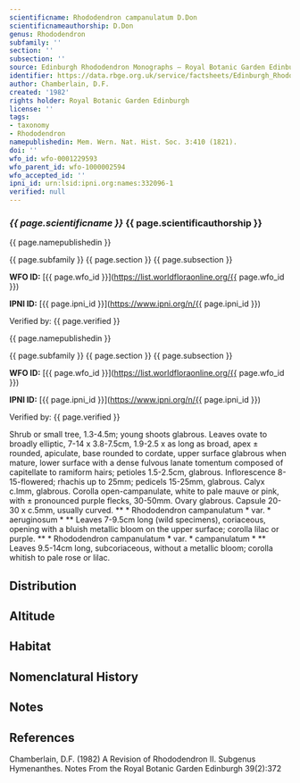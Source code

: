 ```yaml
---
scientificname: Rhododendron campanulatum D.Don
scientificnameauthorship: D.Don
genus: Rhododendron
subfamily: ''
section: ''
subsection: ''
source: Edinburgh Rhododendron Monographs – Royal Botanic Garden Edinburgh
identifier: https://data.rbge.org.uk/service/factsheets/Edinburgh_Rhododendron_Monographs.xhtml
author: Chamberlain, D.F.
created: '1982'
rights holder: Royal Botanic Garden Edinburgh
license: ''
tags:
- taxonomy
- Rhododendron
namepublishedin: Mem. Wern. Nat. Hist. Soc. 3:410 (1821).
doi: ''
wfo_id: wfo-0001229593
wfo_parent_id: wfo-1000002594
wfo_accepted_id: ''
ipni_id: urn:lsid:ipni.org:names:332096-1
verified: null
---
```

### _{{ page.scientificname }}_ {{ page.scientificauthorship }}
 {{ page.namepublishedin }}

{{ page.subfamily }} {{ page.section }} {{ page.subsection }}

**WFO ID:** [{{ page.wfo_id }}](https://list.worldfloraonline.org/{{ page.wfo_id }})

**IPNI ID:** [{{ page.ipni_id }}](https://www.ipni.org/n/{{ page.ipni_id }})

Verified by: {{ page.verified }}

 {{ page.namepublishedin }}

{{ page.subfamily }} {{ page.section }} {{ page.subsection }}

**WFO ID:** [{{ page.wfo_id }}](https://list.worldfloraonline.org/{{ page.wfo_id }})

**IPNI ID:** [{{ page.ipni_id }}](https://www.ipni.org/n/{{ page.ipni_id }})

Verified by: {{ page.verified }}



Shrub or small tree, 1.3-4.5m; young shoots glabrous. Leaves ovate to broadly elliptic, 7-14 x 3.8-7.5cm, 1.9-2.5 x as long as broad, apex ± rounded, apiculate, base rounded to cordate, upper surface glabrous when mature, lower surface with a dense fulvous lanate tomentum composed of capitellate to ramiform hairs; petioles 1.5-2.5cm, glabrous. Inflorescence 8-15-flowered; rhachis up to 25mm; pedicels 15-25mm, glabrous. Calyx c.lmm, glabrous. Corolla open-campanulate, white to pale mauve or pink, with ± pronounced purple flecks, 30-50mm. Ovary glabrous. Capsule 20-30 x c.5mm, usually curved. ** * Rhododendron campanulatum * var. * aeruginosum * ** Leaves 7-9.5cm long (wild specimens), coriaceous, opening with a bluish metallic bloom on the upper surface; corolla lilac or purple. ** * Rhododendron campanulatum * var. * campanulatum * ** Leaves 9.5-14cm long, subcoriaceous, without a metallic bloom; corolla whitish to pale rose or lilac.

## Distribution


## Altitude


## Habitat


## Nomenclatural History

                       
## Notes


## References

Chamberlain, D.F. (1982) A Revision of Rhododendron II. Subgenus Hymenanthes. Notes From the Royal Botanic Garden Edinburgh 39(2):372
